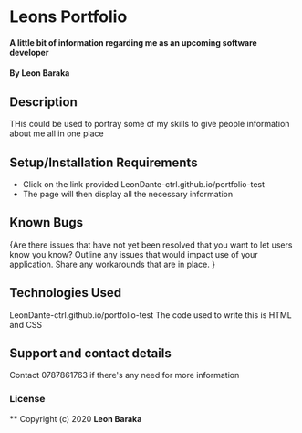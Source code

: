 # Leons Portfolio
#### A little bit of information regarding me as an upcoming software developer
#### By **Leon Baraka**
## Description
THis could be used to portray some of my skills to give people information about me all in one place
## Setup/Installation Requirements
* Click on the link provided LeonDante-ctrl.github.io/portfolio-test 
* The page will then display all the necessary information
## Known Bugs
{Are there issues that have not yet been resolved that you want to let users know you know? Outline any issues that would impact use of your application. Share any workarounds that are in place. }
## Technologies Used
LeonDante-ctrl.github.io/portfolio-test
The code used to write this is HTML and CSS
## Support and contact details
Contact 0787861763 if there's any need for more information
### License
**
Copyright (c) 2020 **Leon Baraka**
